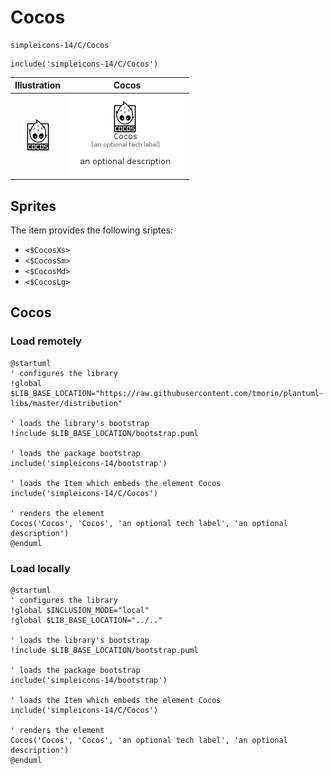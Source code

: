 # Cocos


```text
simpleicons-14/C/Cocos
```

```text
include('simpleicons-14/C/Cocos')
```



| Illustration | Cocos |
| :---: | :---: |
| ![illustration for Illustration](../../simpleicons-14/C/Cocos.png) | ![illustration for Cocos](../../simpleicons-14/C/Cocos.Local.png) |



## Sprites
The item provides the following sriptes:

- `<$CocosXs>`
- `<$CocosSm>`
- `<$CocosMd>`
- `<$CocosLg>`





## Cocos

### Load remotely
```plantuml
@startuml
' configures the library
!global $LIB_BASE_LOCATION="https://raw.githubusercontent.com/tmorin/plantuml-libs/master/distribution"

' loads the library's bootstrap
!include $LIB_BASE_LOCATION/bootstrap.puml

' loads the package bootstrap
include('simpleicons-14/bootstrap')

' loads the Item which embeds the element Cocos
include('simpleicons-14/C/Cocos')

' renders the element
Cocos('Cocos', 'Cocos', 'an optional tech label', 'an optional description')
@enduml
```

### Load locally
```plantuml
@startuml
' configures the library
!global $INCLUSION_MODE="local"
!global $LIB_BASE_LOCATION="../.."

' loads the library's bootstrap
!include $LIB_BASE_LOCATION/bootstrap.puml

' loads the package bootstrap
include('simpleicons-14/bootstrap')

' loads the Item which embeds the element Cocos
include('simpleicons-14/C/Cocos')

' renders the element
Cocos('Cocos', 'Cocos', 'an optional tech label', 'an optional description')
@enduml
```

